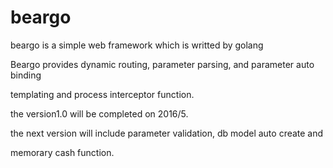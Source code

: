 # beargo
beargo is a simple  web framework which is writted by golang 

Beargo provides dynamic routing, parameter parsing, and parameter auto binding

templating and process interceptor function.

the version1.0 will be completed on 2016/5.

the next version will include parameter validation, db model auto create and 

memorary cash function.


